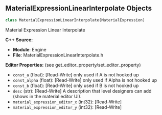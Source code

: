 ## MaterialExpressionLinearInterpolate Objects

```python
class MaterialExpressionLinearInterpolate(MaterialExpression)
```

Material Expression Linear Interpolate

**C++ Source:**

- **Module**: Engine
- **File**: MaterialExpressionLinearInterpolate.h

**Editor Properties:** (see get_editor_property/set_editor_property)

- ``const_a`` (float):  [Read-Write] only used if A is not hooked up
- ``const_alpha`` (float):  [Read-Write] only used if Alpha is not hooked up
- ``const_b`` (float):  [Read-Write] only used if B is not hooked up
- ``desc`` (str):  [Read-Write] A description that level designers can add (shows in the material editor UI).
- ``material_expression_editor_x`` (int32):  [Read-Write]
- ``material_expression_editor_y`` (int32):  [Read-Write]

<a id="unreal.MaterialExpressionLocalPosition"></a>